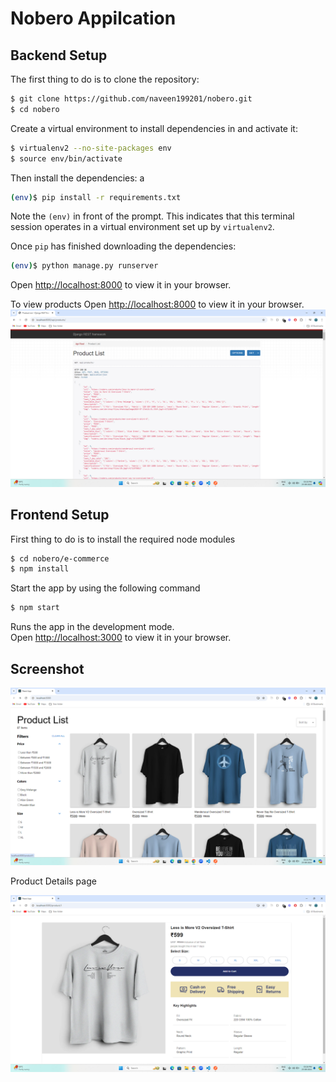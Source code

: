 # Nobero Appilcation

## Backend Setup

The first thing to do is to clone the repository:

```sh
$ git clone https://github.com/naveen199201/nobero.git
$ cd nobero
```

Create a virtual environment to install dependencies in and activate it:

```sh
$ virtualenv2 --no-site-packages env
$ source env/bin/activate
```

Then install the dependencies:
a 
```sh
(env)$ pip install -r requirements.txt 
```
Note the `(env)` in front of the prompt. This indicates that this terminal
session operates in a virtual environment set up by `virtualenv2`.

Once `pip` has finished downloading the dependencies:
```sh
(env)$ python manage.py runserver
```

Open [http://localhost:8000](http://localhost:8000) to view it in your browser.

To view products
Open [http://localhost:8000](http://localhost:8000/api/products) to view it in your browser.
![Project Screenshot](images/AdminPanel.png)

## Frontend Setup
First thing to do is to install the required node modules
```sh
$ cd nobero/e-commerce
$ npm install
```
Start the app by using the following command
```sh
$ npm start
```
Runs the app in the development mode.\
Open [http://localhost:3000](http://localhost:3000) to view it in your browser.


## Screenshot

![Project Screenshot](e-commerce/src/images/ProductList.png)

Product Details page

![Project Screenshot](e-commerce/src/images/Product.png)





